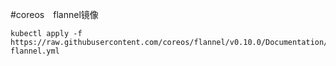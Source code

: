 #coreos　flannel镜像

``` 
kubectl apply -f https://raw.githubusercontent.com/coreos/flannel/v0.10.0/Documentation/kube-flannel.yml

```